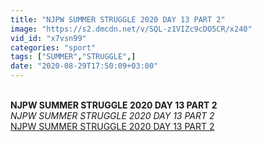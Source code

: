 ```yaml
---
title: "NJPW SUMMER STRUGGLE 2020 DAY 13 PART 2"
image: "https://s2.dmcdn.net/v/SQL-z1VIZc9cDO5CR/x240"
vid_id: "x7vsn99"
categories: "sport"
tags: ["SUMMER","STRUGGLE",]
date: "2020-08-29T17:50:09+03:00"
---
```

<br><b>NJPW SUMMER STRUGGLE 2020 DAY 13 PART 2</b><br> <i>NJPW SUMMER STRUGGLE 2020 DAY 13 PART 2</i><br> <u>NJPW SUMMER STRUGGLE 2020 DAY 13 PART 2</u>
